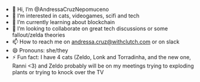 - 👋 Hi, I’m @AndressaCruzNepomuceno
- 👀 I’m interested in cats, videogames, scifi and tech
- 🌱 I’m currently learning about blockchain
- 💞️ I’m looking to collaborate on great tech discussions or some fallout/zelda theories
- 📫 How to reach me on andressa.cruz@withclutch.com or on slack
- 😄 Pronouns: she/they
- ⚡ Fun fact: I have 4 cats (Zeldo, Lonk and Torradinha, and the new one, Ranni <3) and Zeldo probably will be on my meetings trying to exploding plants or trying to knock over the TV

<!---
AndressaCruzNepomuceno/AndressaCruzNepomuceno is a ✨ special ✨ repository because its `README.md` (this file) appears on your GitHub profile.
You can click the Preview link to take a look at your changes.
--->
